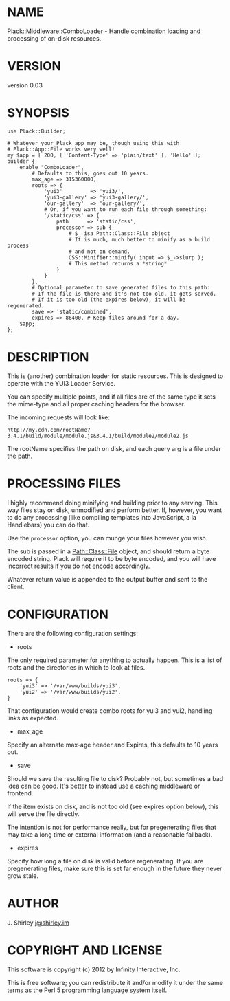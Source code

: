 # NAME

Plack::Middleware::ComboLoader - Handle combination loading and processing of on-disk resources.

# VERSION

version 0.03

# SYNOPSIS

    use Plack::Builder;

    # Whatever your Plack app may be, though using this with
    # Plack::App::File works very well!
    my $app = [ 200, [ 'Content-Type' => 'plain/text' ], 'Hello' ];
    builder {
        enable "ComboLoader",
            # Defaults to this, goes out 10 years. 
            max_age => 315360000,
            roots => {
                'yui3'         => 'yui3/',
                'yui3-gallery' => 'yui3-gallery/',
                'our-gallery'  => 'our-gallery/',
                # Or, if you want to run each file through something:
                '/static/css' => {
                    path      => 'static/css',
                    processor => sub {
                        # $_ isa Path::Class::File object
                        # It is much, much better to minify as a build process
                        # and not on demand.
                        CSS::Minifier::minify( input => $_->slurp );
                        # This method returns a *string*
                    }
                }
            },
            # Optional parameter to save generated files to this path:
            # If the file is there and it's not too old, it gets served.
            # If it is too old (the expires below), it will be regenerated.
            save => 'static/combined',
            expires => 86400, # Keep files around for a day.
        $app;
    };

# DESCRIPTION

This is (another) combination loader for static resources. This is designed to
operate with the YUI3 Loader Service.

You can specify multiple points, and if all files are of the same type it sets
the mime-type and all proper caching headers for the browser.

The incoming requests will look like:

    http://my.cdn.com/rootName?3.4.1/build/module/module.js&3.4.1/build/module2/module2.js

The rootName specifies the path on disk, and each query arg is a file under the
path.

# PROCESSING FILES

I highly recommend doing minifying and building prior to any serving. This way
files stay on disk, unmodified and perform better.  If, however, you want to
do any processing (like compiling templates into JavaScript, a la Handlebars)
you can do that.

Use the `processor` option, you can munge your files however you wish.

The sub is passed in a [Path::Class::File](http://search.cpan.org/perldoc?Path::Class::File) object, and should return a byte
encoded string. Plack will require it to be byte encoded, and you will have
incorrect results if you do not encode accordingly.

Whatever return value is appended to the output buffer and sent to the client.

# CONFIGURATION

There are the following configuration settings:

- roots

The only required parameter for anything to actually happen. This is a list
of roots and the directories in which to look at files.

    roots => {
        'yui3' => '/var/www/builds/yui3',
        'yui2' => '/var/www/builds/yui2',
    }

That configuration would create combo roots for yui3 and yui2, handling links
as expected.

- max_age

Specify an alternate max-age header and Expires, this defaults to 10 years out.

- save

Should we save the resulting file to disk? Probably not, but sometimes a bad
idea can be good. It's better to instead use a caching middleware or frontend.

If the item exists on disk, and is not too old (see expires option below), this
will serve the file directly.

The intention is not for performance really, but for pregenerating files that
may take a long time or external information (and a reasonable fallback).

- expires

Specify how long a file on disk is valid before regenerating. If you are
pregenerating files, make sure this is set far enough in the future they never
grow stale.

# AUTHOR

J. Shirley <j@shirley.im>

# COPYRIGHT AND LICENSE

This software is copyright (c) 2012 by Infinity Interactive, Inc.

This is free software; you can redistribute it and/or modify it under
the same terms as the Perl 5 programming language system itself.